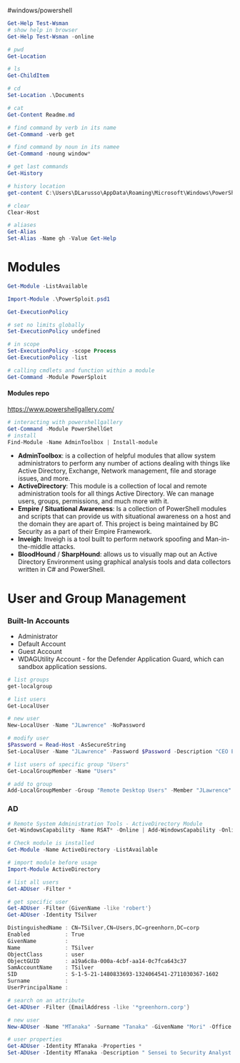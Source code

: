 #windows/powershell
```powershell
Get-Help Test-Wsman
# show help in browser
Get-Help Test-Wsman -online

# pwd
Get-Location

# ls
Get-ChildItem

# cd
Set-Location .\Documents

# cat
Get-Content Readme.md

# find command by verb in its name
Get-Command -verb get

# find command by noun in its namee
Get-Command -noung window*

# get last commands
Get-History

# history location
get-content C:\Users\DLarusso\AppData\Roaming\Microsoft\Windows\PowerShell\PSReadLine\ConsoleHost_history.txt

# clear
Clear-Host

# aliases
Get-Alias
Set-Alias -Name gh -Value Get-Help
```
# Modules
```powershell
Get-Module -ListAvailable 

Import-Module .\PowerSploit.psd1

Get-ExecutionPolicy 

# set no limits globally
Set-ExecutionPolicy undefined 

# in scope
Set-ExecutionPolicy -scope Process
Get-ExecutionPolicy -list

# calling cmdlets and function within a module
Get-Command -Module PowerSploit
```
#### Modules repo
https://www.powershellgallery.com/
```powershell
# interacting with powershellgallery
Get-Command -Module PowerShellGet 
# install
Find-Module -Name AdminToolbox | Install-module
```
* **AdminToolbox**: is a collection of helpful modules that allow system administrators to perform any number of actions dealing with things like Active Directory, Exchange, Network management, file and storage issues, and more.
* **ActiveDirectory**: This module is a collection of local and remote administration tools for all things Active Directory. We can manage users, groups, permissions, and much more with it.
* **Empire / Situational Awareness**: Is a collection of PowerShell modules and scripts that can provide us with situational awareness on a host and the domain they are apart of. This project is being maintained by BC Security as a part of their Empire Framework.
* **Inveigh**: Inveigh is a tool built to perform network spoofing and Man-in-the-middle attacks.
* **BloodHound** / **SharpHound**: allows us to visually map out an Active Directory Environment using graphical analysis tools and data collectors written in C# and PowerShell.

# User and Group Management
### Built-In Accounts
* Administrator
* Default Account
* Guest Account
* WDAGUtility Account - for the Defender Application Guard, which can sandbox application sessions.

```powershell
# list groups
get-localgroup

# list users
Get-LocalUser

# new user
New-LocalUser -Name "JLawrence" -NoPassword

# modify user
$Password = Read-Host -AsSecureString
Set-LocalUser -Name "JLawrence" -Password $Password -Description "CEO EagleFang"

# list users of specific group "Users"
Get-LocalGroupMember -Name "Users"

# add to group
Add-LocalGroupMember -Group "Remote Desktop Users" -Member "JLawrence"

```
### AD
```powershell
# Remote System Administration Tools - ActiveDirectory Module
Get-WindowsCapability -Name RSAT* -Online | Add-WindowsCapability -Online

# Check module is installed
Get-Module -Name ActiveDirectory -ListAvailable 

# import module before usage
Import-Module ActiveDirectory 

# list all users
Get-ADUser -Filter *

# get specific user
Get-ADUser -Filter {GivenName -like 'robert'} 
Get-ADUser -Identity TSilver

DistinguishedName : CN=TSilver,CN=Users,DC=greenhorn,DC=corp
Enabled           : True
GivenName         :
Name              : TSilver
ObjectClass       : user
ObjectGUID        : a19a6c8a-000a-4cbf-aa14-0c7fca643c37
SamAccountName    : TSilver
SID               : S-1-5-21-1480833693-1324064541-2711030367-1602
Surname           :
UserPrincipalName :

# search on an attribute
Get-ADUser -Filter {EmailAddress -like '*greenhorn.corp'}

# new user
New-ADUser -Name "MTanaka" -Surname "Tanaka" -GivenName "Mori" -Office "Security" -OtherAttributes @{'title'="Sensei";'mail'="MTanaka@greenhorn.corp"} -Accountpassword (Read-Host -AsSecureString "AccountPassword") -Enabled $true 

# user properties
Get-ADUser -Identity MTanaka -Properties *
Set-ADUser -Identity MTanaka -Description " Sensei to Security Analyst's Rocky, Colt, and Tum-Tum"  


